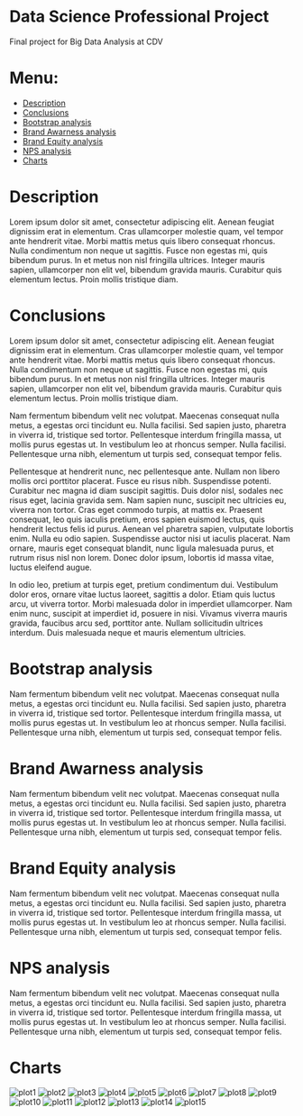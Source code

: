 # Data Science Professional Project
Final project for Big Data Analysis at CDV


# Menu:
* [Description](https://github.com/adrianstodolski/Data_Science_Professional_Project#description)
* [Conclusions](https://github.com/adrianstodolski/Data_Science_Professional_Project#conclusions)
* [Bootstrap analysis](https://github.com/adrianstodolski/Data_Science_Professional_Project#Bootstrap-analysis)
* [Brand Awarness analysis](https://github.com/adrianstodolski/Data_Science_Professional_Project#Brand-Awarness-analysis)
* [Brand Equity analysis](https://github.com/adrianstodolski/Data_Science_Professional_Project#Brand-Equity-analysis)
* [NPS analysis](https://github.com/adrianstodolski/Data_Science_Professional_Project#NPS-analysis)
* [Charts](https://github.com/adrianstodolski/Data_Science_Professional_Project#charts)

# Description
Lorem ipsum dolor sit amet, consectetur adipiscing elit. Aenean feugiat dignissim erat in elementum. Cras ullamcorper molestie quam, vel tempor ante hendrerit vitae. Morbi mattis metus quis libero consequat rhoncus. Nulla condimentum non neque ut sagittis. Fusce non egestas mi, quis bibendum purus. In et metus non nisl fringilla ultrices. Integer mauris sapien, ullamcorper non elit vel, bibendum gravida mauris. Curabitur quis elementum lectus. Proin mollis tristique diam.

# Conclusions
Lorem ipsum dolor sit amet, consectetur adipiscing elit. Aenean feugiat dignissim erat in elementum. Cras ullamcorper molestie quam, vel tempor ante hendrerit vitae. Morbi mattis metus quis libero consequat rhoncus. Nulla condimentum non neque ut sagittis. Fusce non egestas mi, quis bibendum purus. In et metus non nisl fringilla ultrices. Integer mauris sapien, ullamcorper non elit vel, bibendum gravida mauris. Curabitur quis elementum lectus. Proin mollis tristique diam.

Nam fermentum bibendum velit nec volutpat. Maecenas consequat nulla metus, a egestas orci tincidunt eu. Nulla facilisi. Sed sapien justo, pharetra in viverra id, tristique sed tortor. Pellentesque interdum fringilla massa, ut mollis purus egestas ut. In vestibulum leo at rhoncus semper. Nulla facilisi. Pellentesque urna nibh, elementum ut turpis sed, consequat tempor felis.

Pellentesque at hendrerit nunc, nec pellentesque ante. Nullam non libero mollis orci porttitor placerat. Fusce eu risus nibh. Suspendisse potenti. Curabitur nec magna id diam suscipit sagittis. Duis dolor nisl, sodales nec risus eget, lacinia gravida sem. Nam sapien nunc, suscipit nec ultricies eu, viverra non tortor. Cras eget commodo turpis, at mattis ex. Praesent consequat, leo quis iaculis pretium, eros sapien euismod lectus, quis hendrerit lectus felis id purus. Aenean vel pharetra sapien, vulputate lobortis enim. Nulla eu odio sapien. Suspendisse auctor nisi ut iaculis placerat. Nam ornare, mauris eget consequat blandit, nunc ligula malesuada purus, et rutrum risus nisl non lorem. Donec dolor ipsum, lobortis id massa vitae, luctus eleifend augue.

In odio leo, pretium at turpis eget, pretium condimentum dui. Vestibulum dolor eros, ornare vitae luctus laoreet, sagittis a dolor. Etiam quis luctus arcu, ut viverra tortor. Morbi malesuada dolor in imperdiet ullamcorper. Nam enim nunc, suscipit at imperdiet id, posuere in nisi. Vivamus viverra mauris gravida, faucibus arcu sed, porttitor ante. Nullam sollicitudin ultrices interdum. Duis malesuada neque et mauris elementum ultricies.

# Bootstrap analysis
Nam fermentum bibendum velit nec volutpat. Maecenas consequat nulla metus, a egestas orci tincidunt eu. Nulla facilisi. Sed sapien justo, pharetra in viverra id, tristique sed tortor. Pellentesque interdum fringilla massa, ut mollis purus egestas ut. In vestibulum leo at rhoncus semper. Nulla facilisi. Pellentesque urna nibh, elementum ut turpis sed, consequat tempor felis.

# Brand Awarness analysis
Nam fermentum bibendum velit nec volutpat. Maecenas consequat nulla metus, a egestas orci tincidunt eu. Nulla facilisi. Sed sapien justo, pharetra in viverra id, tristique sed tortor. Pellentesque interdum fringilla massa, ut mollis purus egestas ut. In vestibulum leo at rhoncus semper. Nulla facilisi. Pellentesque urna nibh, elementum ut turpis sed, consequat tempor felis.

# Brand Equity analysis
Nam fermentum bibendum velit nec volutpat. Maecenas consequat nulla metus, a egestas orci tincidunt eu. Nulla facilisi. Sed sapien justo, pharetra in viverra id, tristique sed tortor. Pellentesque interdum fringilla massa, ut mollis purus egestas ut. In vestibulum leo at rhoncus semper. Nulla facilisi. Pellentesque urna nibh, elementum ut turpis sed, consequat tempor felis.

# NPS analysis
Nam fermentum bibendum velit nec volutpat. Maecenas consequat nulla metus, a egestas orci tincidunt eu. Nulla facilisi. Sed sapien justo, pharetra in viverra id, tristique sed tortor. Pellentesque interdum fringilla massa, ut mollis purus egestas ut. In vestibulum leo at rhoncus semper. Nulla facilisi. Pellentesque urna nibh, elementum ut turpis sed, consequat tempor felis.

# Charts
![plot1](https://github.com/adrianstodolski/Data_Science_Professional_Project/blob/main/Plots/1_88_L31Qze8nlYp8Cp71SJg.png?raw=true)
![plot2](https://github.com/adrianstodolski/EData_Science_Professional_Project/blob/main/Plots/1_8qrLPtAI9saWAmob-VjOQg.png?raw=true)
![plot3](https://github.com/adrianstodolski/Data_Science_Professional_Project/blob/main/Plots/1_AmgThvZGz6j018YkfNc-kA.png?raw=true)
![plot4](https://github.com/adrianstodolski/EData_Science_Professional_Project/blob/main/Plots/1_HqAVGsvbS0uauLD1DVH81w.png?raw=true)
![plot5](https://github.com/adrianstodolski/Data_Science_Professional_Project/blob/main/Plots/1_RnJnBtrC7xjDeiz3LVWJ0g.png?raw=true)
![plot6](https://github.com/adrianstodolski/Data_Science_Professional_Project/blob/main/Plots/1_T-evvVGwPfKzbXLqQ50eIQ.png?raw=true)
![plot7](https://github.com/adrianstodolski/Data_Science_Professional_Project/blob/main/Plots/1_TzzS9vHTDzuzRxk_iNKGCA.png?raw=true)
![plot8](https://github.com/adrianstodolski/Data_Science_Professional_Project/blob/main/Plots/1_Vl9ewMxUicL6uUtHei7JxQ.png?raw=true)
![plot9](https://github.com/adrianstodolski/Data_Science_Professional_Project/blob/main/Plots/1__eyTgUj0ulLmTPV7fEAd9w.png?raw=true)
![plot10](https://github.com/adrianstodolski/Data_Science_Professional_Project/blob/main/Plots/1_aydII4fQf506tkbZLTStVw.png?raw=true)
![plot11](https://github.com/adrianstodolski/EData_Science_Professional_Project/blob/main/Plots/1_bINvc-6sywnW0vKYAge9bA.png?raw=true)
![plot12](https://github.com/adrianstodolski/Data_Science_Professional_Project/blob/main/Plots/1_88_L31Qze8nlYp8Cp71SJg.png?raw=true)
![plot13](https://github.com/adrianstodolski/EData_Science_Professional_Project/blob/main/Plots/1_i4w8c4S1gf26Z1FtT_d0SQ.png?raw=true)
![plot14](https://github.com/adrianstodolski/Data_Science_Professional_Project/blob/main/Plots/1_jR5wH0X9c799Koo0UzpQ1g.png?raw=true)
![plot15](https://github.com/adrianstodolski/Data_Science_Professional_Project/blob/main/Plots/1_oH9rn21u4SnaQXLoFdyetw.png?raw=true)
